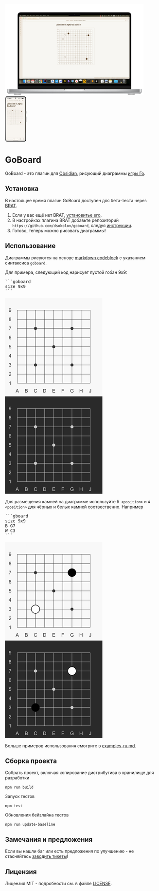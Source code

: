 <img src="docs/images/macbook_pro_16.png" alt="Obsidian GoBoard Macbook" height="300" /> <img src="docs/images/google_pixel_8.png" alt="Obsidian GoBoard Google Pixel 8" height="150" />

# GoBoard

GoBoard - это плагин для [Obsidian](https://obsidian.md/), рисующий диаграммы [игры Го](https://ru.wikipedia.org/wiki/%D0%93%D0%BE).

## Установка

В настоящее время плагин GoBoard доступен для бета-теста через [BRAT](https://github.com/TfTHacker/obsidian42-brat).

1. Если у вас ещё нет BRAT, [установитье его](https://obsidian.md/plugins?search=BRAT).
1. В настройках плагина BRAT добавьте репозиторий `https://github.com/dsokolov/goboard`, следуя [инструкции]().
1. Готово, теперь можно рисовать диаграммы!

## Использование

Диаграммы рисуются на основе [markdown codeblock](https://www.codecademy.com/resources/docs/markdown/code-blocks) с указанием синтаксиса `goboard`.

Для примера, следующий код нарисует пустой гобан 9х9:

<pre>
```goboard
size 9x9
```
</pre>

![Пустой гобан 9x9](docs/images/empty-board-9x9-light.png#gh-light-mode-only)
![Пустой гобан 9x9](docs/images/empty-board-9x9-dark.png#gh-dark-mode-only)

Для размещения камней на диаграмме используйте `B <position>` и `W <position>` для чёрных и белых камней соотвественно. Например

<pre>
```gboard
size 9x9
B G7
W C3
```
</pre>

![Первые две постановки на гобане 9x9](docs/images/moves-first-two-light.png#gh-light-mode-only)
![Первые две постановки на гобане 9x9](docs/images/moves-first-two-dark.png#gh-dark-mode-only)

Больше примеров использования смотрите в [examples-ru.md](docs/examples-ru.md).

## Сборка проекта

Собрать проект, включая копирование дистрибутива в хранилище для разработки

```
npm run build
```

Запуск тестов

```
npm test
```

Обновления бейзлайна тестов

```
npm run update-baseline
```

## Замечания и предложения

Если вы нашли баг или есть предложения по улучшению - не стасняйтесь [заводить тикеты](https://github.com/dsokolov/goboard/issues)!

## Лицензия

Лицензия MIT - подробности см. в файле [LICENSE](LICENSE).
